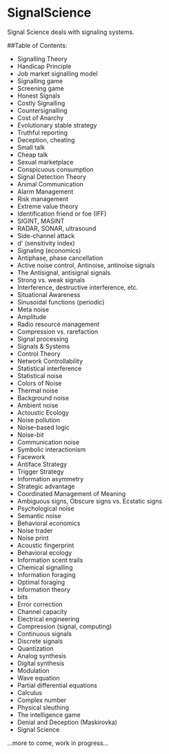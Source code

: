 SignalScience
=============

Signal Science deals with signaling systems.

##Table of Contents:
* Signalling Theory
* Handicap Principle
* Job market signalling model
* Signalling game
* Screening game
* Honest Signals
* Costly Signalling
* Countersignalling
* Cost of Anarchy
* Evolutionary stable strategy
* Truthful reporting
* Deception, cheating
* Small talk
* Cheap talk
* Sexual marketplace
* Conspicuous consumption
* Signal Detection Theory
* Animal Communication
* Alarm Management
* Risk management
* Extreme value theory
* Identification friend or foe (IFF)
* SIGINT, MASINT
* RADAR, SONAR, ultrasound
* Side-channel attack
* d' (sensitivity index)
* Signaling (economics)
* Antiphase, phase cancellation
* Active noise control, Antinoise, antinoise signals
* The Antisignal, antisignal signals
* Strong vs. weak signals
* Interference, destructive interference, etc.
* Situational Awareness
* Sinusoidal functions (periodic)
* Meta noise
* Amplitude
* Radio resource management
* Compression vs. rarefaction
* Signal processing
* Signals & Systems
* Control Theory
* Network Controllability
* Statistical interference
* Statistical noise
* Colors of Noise
* Thermal noise
* Background noise
* Ambient noise
* Actoustic Ecology
* Noise pollution
* Noise-based logic
* Noise-bit
* Communication noise
* Symbolic interactionism
* Facework
* Antiface Strategy
* Trigger Strategy
* Information asymmetry
* Strategic advantage
* Coordinated Management of Meaning
* Ambiguous signs, Obscure signs vs. Ecstatic signs
* Psychological noise
* Semantic noise
* Behavioral economics
* Noise trader
* Noise print
* Acoustic fingerprint
* Behavioral ecology
* Information scent trails
* Chemical signalling
* Information foraging
* Optimal foraging
* Information theory
* bits
* Error correction
* Channel capacity
* Electrical engineering
* Compression (signal, computing)
* Continuous signals
* Discrete signals
* Quantization
* Analog synthesis
* Digital synthesis
* Modulation
* Wave equation
* Partial differential equations
* Calculus
* Complex number
* Physical sleuthing
* The intelligence game
* Denial and Deception (Maskirovka)
* Signal Science

...more to come, work in progress...
